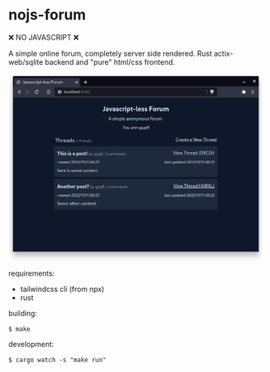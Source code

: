 # nojs-forum

❌ NO JAVASCRIPT ❌

A simple online forum, completely server side rendered. Rust actix-web/sqlite backend and "pure" html/css frontend.

![screenshot](./screenshot.png)

requirements:
 - tailwindcss cli (from npx)
 - rust

building:
```shell
$ make
```

development:
```
$ cargo watch -s "make run"
```
